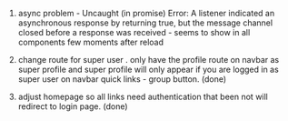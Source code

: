 1. async problem - Uncaught (in promise) Error: A listener indicated an asynchronous response by returning true, but the message channel closed before a response was received - seems to show in all components few moments after reload

2. change route for super user . only have the profile route on navbar as super profile and super profile will only appear if you are logged in as super user on navbar quick links - group button. (done)

3. adjust homepage so all links need authentication that been not will redirect to login page. (done)